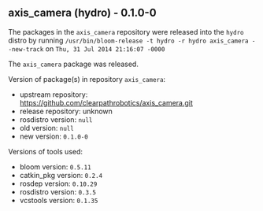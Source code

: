 ## axis_camera (hydro) - 0.1.0-0

The packages in the `axis_camera` repository were released into the `hydro` distro by running `/usr/bin/bloom-release -t hydro -r hydro axis_camera --new-track` on `Thu, 31 Jul 2014 21:16:07 -0000`

The `axis_camera` package was released.

Version of package(s) in repository `axis_camera`:
- upstream repository: https://github.com/clearpathrobotics/axis_camera.git
- release repository: unknown
- rosdistro version: `null`
- old version: `null`
- new version: `0.1.0-0`

Versions of tools used:
- bloom version: `0.5.11`
- catkin_pkg version: `0.2.4`
- rosdep version: `0.10.29`
- rosdistro version: `0.3.5`
- vcstools version: `0.1.35`


